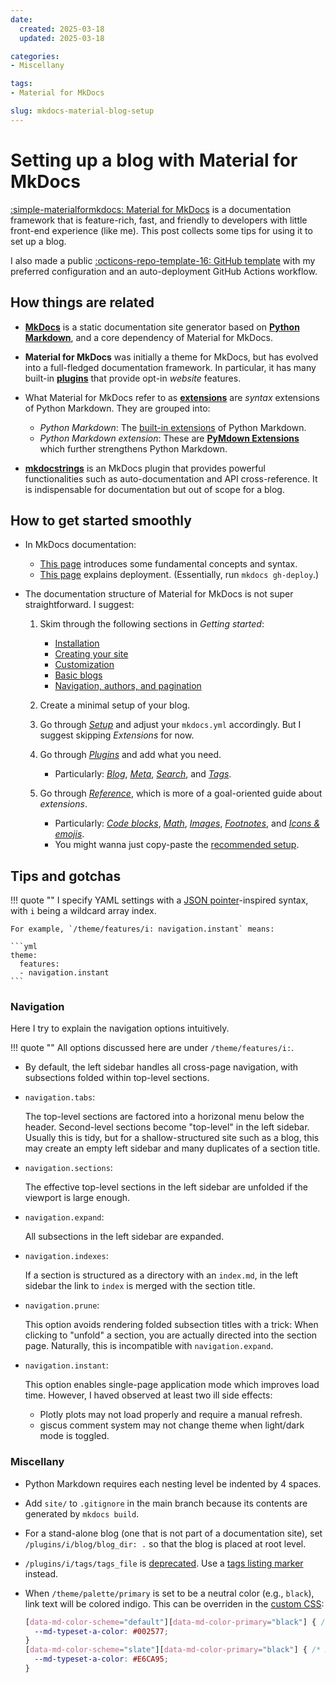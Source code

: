 ```yaml
---
date:
  created: 2025-03-18
  updated: 2025-03-18

categories:
- Miscellany

tags:
- Material for MkDocs

slug: mkdocs-material-blog-setup
---
```


# Setting up a blog with Material for MkDocs

[:simple-materialformkdocs: Material for MkDocs][1] is a documentation framework
that is feature-rich, fast, and friendly to developers with little front-end experience
(like me). This post collects some tips for using it to set up a blog.

I also made a public [:octicons-repo-template-16: GitHub template][2]
with my preferred configuration and an auto-deployment GitHub Actions workflow.

<!-- more -->


## How things are related

- [**MkDocs**][3] is a static documentation site generator based on
  [**Python Markdown**][13], and a core dependency of Material for MkDocs.

- **Material for MkDocs** was initially a theme for MkDocs,
  but has evolved into a full-fledged documentation framework. In particular,
  it has many built-in [**plugins**][14] that provide opt-in _website_ features.

- What Material for MkDocs refer to as [**extensions**][15] are
  _syntax_ extensions of Python Markdown. They are grouped into:
    - _Python Markdown_: The [built-in extensions][16] of Python Markdown.
    - _Python Markdown extension_:
      These are [**PyMdown Extensions**][16] which further strengthens Python Markdown.

- [**mkdocstrings**][17] is an MkDocs plugin that provides powerful functionalities
  such as auto-documentation and API cross-reference.
  It is indispensable for documentation but out of scope for a blog.


## How to get started smoothly

- In MkDocs documentation:
    - [This page][4] introduces some fundamental concepts and syntax.
    - [This page][9] explains deployment. (Essentially, run `mkdocs gh-deploy`.)

- The documentation structure of Material for MkDocs is not super straightforward.
  I suggest:

    1. Skim through the following sections in _Getting started_:
        - [Installation][5]
        - [Creating your site][6]
        - [Customization][8]
        - [Basic blogs][10]
        - [Navigation, authors, and pagination][11]

    2. Create a minimal setup of your blog.

    3. Go through [_Setup_][12] and adjust your `mkdocs.yml` accordingly.
       But I suggest skipping _Extensions_ for now.

    4. Go through [_Plugins_][14] and add what you need.
        - Particularly: [_Blog_][18], [_Meta_][19], [_Search_][20], and [_Tags_][21].

    5. Go through [_Reference_][22],
       which is more of a goal-oriented guide about _extensions_.
        - Particularly: [_Code blocks_][23], [_Math_][24], [_Images_][25],
          [_Footnotes_][26], and [_Icons & emojis_][27].
        - You might wanna just copy-paste the [recommended setup][28].


## Tips and gotchas

!!! quote "&#8203;"
    I specify YAML settings with a [JSON pointer][29]-inspired syntax,
    with `i` being a wildcard array index.

    For example, `/theme/features/i: navigation.instant` means:

    ```yml
    theme:
      features:
      - navigation.instant
    ```

### Navigation

Here I try to explain the navigation options intuitively.

!!! quote "&#8203;"
    All options discussed here are under `/theme/features/i:`.

- By default, the left sidebar handles all cross-page navigation,
  with subsections folded within top-level sections.

- `navigation.tabs`:

    The top-level sections are factored into a horizonal menu below the header.
    Second-level sections become "top-level" in the left sidebar.
    Usually this is tidy, but for a shallow-structured site such as a blog,
    this may create an empty left sidebar and many duplicates of a section title.

- `navigation.sections`:

    The effective top-level sections in the left sidebar are unfolded
    if the viewport is large enough.

- `navigation.expand`:

    All subsections in the left sidebar are expanded.

- `navigation.indexes`:

    If a section is structured as a directory with an `index.md`,
    in the left sidebar the link to `index` is merged with the section title.

- `navigation.prune`:

    This option avoids rendering folded subsection titles with a trick:
    When clicking to "unfold" a section, you are actually directed into the section page.
    Naturally, this is incompatible with `navigation.expand`.

- `navigation.instant`:

    This option enables single-page application mode which improves load time.
    However, I haved observed at least two ill side effects:

    - Plotly plots may not load properly and require a manual refresh.
    - giscus comment system may not change theme when light/dark mode is toggled.

### Miscellany

- Python Markdown requires each nesting level be indented by 4 spaces.

- Add `site/` to `.gitignore` in the main branch
  because its contents are generated by `mkdocs build`.

- For a stand-alone blog (one that is not part of a documentation site),
  set `/plugins/i/blog/blog_dir: .` so that the blog is placed at root level.

- `/plugins/i/tags/tags_file` is [deprecated][30].
  Use a [tags listing marker][31] instead.

- When `/theme/palette/primary` is set to be a neutral color (e.g., `black`),
  link text will be colored indigo. This can be overriden in the [custom CSS][32]:
  ```css
  [data-md-color-scheme="default"][data-md-color-primary="black"] { /* Light mode */
    --md-typeset-a-color: #002577;
  }
  [data-md-color-scheme="slate"][data-md-color-primary="black"] { /* Dark mode */
    --md-typeset-a-color: #E6CA95;
  }
  ```


[1]: https://squidfunk.github.io/mkdocs-material/
[2]: https://github.com/dd-n-kk/mkdocs-material-blog
[3]: https://www.mkdocs.org/
[4]: https://www.mkdocs.org/user-guide/writing-your-docs/
[5]: https://squidfunk.github.io/mkdocs-material/getting-started/
[6]: https://squidfunk.github.io/mkdocs-material/creating-your-site/
[7]: https://squidfunk.github.io/mkdocs-material/publishing-your-site/
[8]: https://squidfunk.github.io/mkdocs-material/customization/
[9]: https://www.mkdocs.org/user-guide/deploying-your-docs/
[10]: https://squidfunk.github.io/mkdocs-material/tutorials/blogs/basic/
[11]: https://squidfunk.github.io/mkdocs-material/tutorials/blogs/navigation/
[12]: https://squidfunk.github.io/mkdocs-material/setup/
[13]: https://python-markdown.github.io/
[14]: https://squidfunk.github.io/mkdocs-material/plugins/
[15]: https://squidfunk.github.io/mkdocs-material/setup/extensions/
[16]: https://python-markdown.github.io/extensions/
[17]: https://mkdocstrings.github.io/
[18]: https://squidfunk.github.io/mkdocs-material/plugins/blog/
[19]: https://squidfunk.github.io/mkdocs-material/plugins/meta/
[20]: https://squidfunk.github.io/mkdocs-material/plugins/search/
[21]: https://squidfunk.github.io/mkdocs-material/plugins/tags/
[22]: https://squidfunk.github.io/mkdocs-material/reference/
[23]: https://squidfunk.github.io/mkdocs-material/reference/code-blocks/
[24]: https://squidfunk.github.io/mkdocs-material/reference/math/
[25]: https://squidfunk.github.io/mkdocs-material/reference/images/
[26]: https://squidfunk.github.io/mkdocs-material/reference/footnotes/
[27]: https://squidfunk.github.io/mkdocs-material/reference/icons-emojis/
[28]: https://squidfunk.github.io/mkdocs-material/setup/extensions/#recommended-configuration
[29]: https://gregsdennis.github.io/Manatee.Json/usage/pointer.html
[30]: https://squidfunk.github.io/mkdocs-material/plugins/tags/#config.tags_file
[31]: https://squidfunk.github.io/mkdocs-material/setup/setting-up-tags/#adding-a-tags-index
[32]: https://squidfunk.github.io/mkdocs-material/customization/#additional-css
